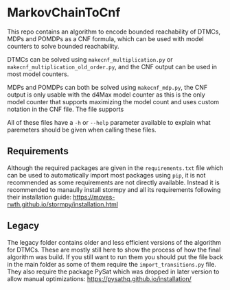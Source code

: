 # MarkovChainToCnf

This repo contains an algorithm to encode bounded reachability of DTMCs, MDPs and POMDPs as a CNF formula, which can be used with model counters to solve bounded reachability.

DTMCs can be solved using `makecnf_multiplication.py` or `makecnf_multiplication_old_order.py`, and the CNF output can be used in most model counters.

MDPs and POMDPs can both be solved using `makecnf_mdp.py`, the CNF output is only usable with the d4Max model counter as this is the only model counter that supports maximizing the model count and uses custom notation in the CNF file.
The file supports

All of these files have a `-h` or `--help` parameter available to explain what paremeters should be given when calling these files.

## Requirements
Although the required packages are given in the `requirements.txt` file which can be used to automatically import most packages using `pip`, it is not recommended as some requirements are not directly available.
Instead it is recommended to manaully install stormpy and all its requirements following their installation guide: https://moves-rwth.github.io/stormpy/installation.html

## Legacy
The legacy folder contains older and less efficient versions of the algorithm for DTMCs.
These are mostly still here to show the process of how the final algorithm was build.
If you still want to run them you should put the file back in the main folder as some of them require the `import_transitions.py` file.
They also require the package PySat which was dropped in later version to allow manual optimizations: https://pysathq.github.io/installation/
